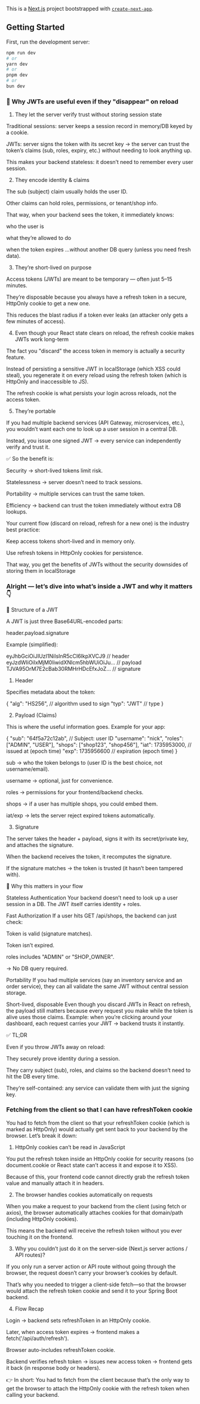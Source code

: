 This is a [Next.js](https://nextjs.org) project bootstrapped with [`create-next-app`](https://nextjs.org/docs/app/api-reference/cli/create-next-app).

## Getting Started

First, run the development server:

```bash
npm run dev
# or
yarn dev
# or
pnpm dev
# or
bun dev
```

### 🔎 Why JWTs are useful even if they "disappear" on reload

1. They let the server verify trust without storing session state

Traditional sessions: server keeps a session record in memory/DB keyed by a cookie.

JWTs: server signs the token with its secret key → the server can trust the token’s claims (sub, roles, expiry, etc.) without needing to look anything up.

This makes your backend stateless: it doesn’t need to remember every user session.

2. They encode identity & claims

The sub (subject) claim usually holds the user ID.

Other claims can hold roles, permissions, or tenant/shop info.

That way, when your backend sees the token, it immediately knows:

who the user is

what they’re allowed to do

when the token expires
…without another DB query (unless you need fresh data).

3. They’re short-lived on purpose

Access tokens (JWTs) are meant to be temporary — often just 5–15 minutes.

They’re disposable because you always have a refresh token in a secure, HttpOnly cookie to get a new one.

This reduces the blast radius if a token ever leaks (an attacker only gets a few minutes of access).

4. Even though your React state clears on reload, the refresh cookie makes JWTs work long-term

The fact you "discard" the access token in memory is actually a security feature.

Instead of persisting a sensitive JWT in localStorage (which XSS could steal), you regenerate it on every reload using the refresh token (which is HttpOnly and inaccessible to JS).

The refresh cookie is what persists your login across reloads, not the access token.

5. They’re portable

If you had multiple backend services (API Gateway, microservices, etc.), you wouldn’t want each one to look up a user session in a central DB.

Instead, you issue one signed JWT → every service can independently verify and trust it.

✅ So the benefit is:

Security → short-lived tokens limit risk.

Statelessness → server doesn’t need to track sessions.

Portability → multiple services can trust the same token.

Efficiency → backend can trust the token immediately without extra DB lookups.

Your current flow (discard on reload, refresh for a new one) is the industry best practice:

Keep access tokens short-lived and in memory only.

Use refresh tokens in HttpOnly cookies for persistence.

That way, you get the benefits of JWTs without the security downsides of storing them in localStorage


### Alright — let’s dive into what’s inside a JWT and why it matters 👇

🔑 Structure of a JWT

A JWT is just three Base64URL-encoded parts:

header.payload.signature


Example (simplified):

eyJhbGciOiJIUzI1NiIsInR5cCI6IkpXVCJ9   // header
eyJzdWIiOiIxMjM0IiwidXNlcm5hbWUiOiJu... // payload
TJVA95OrM7E2cBab30RMHrHDcEfxJoZ...      // signature

1. Header

Specifies metadata about the token:

{
  "alg": "HS256",  // algorithm used to sign
  "typ": "JWT"     // type
}

2. Payload (Claims)

This is where the useful information goes.
Example for your app:

{
  "sub": "64f5a72c12ab",   // Subject: user ID
  "username": "nick",
  "roles": ["ADMIN", "USER"],
  "shops": ["shop123", "shop456"],
  "iat": 1735953000,       // issued at (epoch time)
  "exp": 1735956600        // expiration (epoch time)
}


sub → who the token belongs to (user ID is the best choice, not username/email).

username → optional, just for convenience.

roles → permissions for your frontend/backend checks.

shops → if a user has multiple shops, you could embed them.

iat/exp → lets the server reject expired tokens automatically.

3. Signature

The server takes the header + payload, signs it with its secret/private key, and attaches the signature.

When the backend receives the token, it recomputes the signature.

If the signature matches → the token is trusted (it hasn’t been tampered with).

🔎 Why this matters in your flow

Stateless Authentication
Your backend doesn’t need to look up a user session in a DB. The JWT itself carries identity + roles.

Fast Authorization
If a user hits GET /api/shops, the backend can just check:

Token is valid (signature matches).

Token isn’t expired.

roles includes "ADMIN" or "SHOP_OWNER".

→ No DB query required.

Portability
If you had multiple services (say an inventory service and an order service), they can all validate the same JWT without central session storage.

Short-lived, disposable
Even though you discard JWTs in React on refresh, the payload still matters because every request you make while the token is alive uses those claims.
Example: when you’re clicking around your dashboard, each request carries your JWT → backend trusts it instantly.

✅ TL;DR

Even if you throw JWTs away on reload:

They securely prove identity during a session.

They carry subject (sub), roles, and claims so the backend doesn’t need to hit the DB every time.

They’re self-contained: any service can validate them with just the signing key.

### Fetching from the client so that I can have refreshToken cookie

You had to fetch from the client so that your refreshToken cookie (which is marked as HttpOnly) would actually get sent back to your backend by the browser. Let’s break it down:

1. HttpOnly cookies can’t be read in JavaScript

You put the refresh token inside an HttpOnly cookie for security reasons (so document.cookie or React state can’t access it and expose it to XSS).

Because of this, your frontend code cannot directly grab the refresh token value and manually attach it in headers.

2. The browser handles cookies automatically on requests

When you make a request to your backend from the client (using fetch or axios), the browser automatically attaches cookies for that domain/path (including HttpOnly cookies).

This means the backend will receive the refresh token without you ever touching it on the frontend.

3. Why you couldn’t just do it on the server-side (Next.js server actions / API routes)?

If you only run a server action or API route without going through the browser, the request doesn’t carry your browser’s cookies by default.

That’s why you needed to trigger a client-side fetch—so that the browser would attach the refresh token cookie and send it to your Spring Boot backend.

4. Flow Recap

Login → backend sets refreshToken in an HttpOnly cookie.

Later, when access token expires → frontend makes a fetch('/api/auth/refresh').

Browser auto-includes refreshToken cookie.

Backend verifies refresh token → issues new access token → frontend gets it back (in response body or headers).

👉 In short:
You had to fetch from the client because that’s the only way to get the browser to attach the HttpOnly cookie with the refresh token when calling your backend.